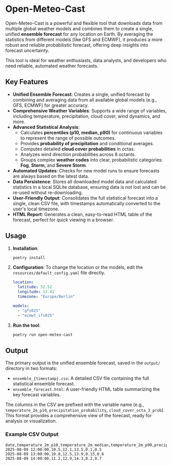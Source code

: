 # Open-Meteo-Cast

Open-Meteo-Cast is a powerful and flexible tool that downloads data from multiple global weather models and combines them to create a single, unified **ensemble forecast** for any location on Earth. By averaging the statistics from different models (like GFS and ECMWF), it produces a more robust and reliable probabilistic forecast, offering deep insights into forecast uncertainty.

This tool is ideal for weather enthusiasts, data analysts, and developers who need reliable, automated weather forecasts.

## Key Features

*   **Unified Ensemble Forecast**: Creates a single, unified forecast by combining and averaging data from all available global models (e.g., GFS, ECMWF) for greater accuracy.
*   **Comprehensive Weather Variables**: Supports a wide range of variables, including temperature, precipitation, cloud cover, wind dynamics, and more.
*   **Advanced Statistical Analysis**:
    *   Calculates **percentiles (p10, median, p90)** for continuous variables to represent the range of possible outcomes.
    *   Provides **probability of precipitation** and conditional averages.
    *   Computes detailed **cloud cover probabilities** in octas.
    *   Analyzes wind direction probabilities across 8 octants.
    *   Groups complex **weather codes** into clear, probabilistic categories: **Fog**, **Storm**, and **Severe Storm**.
*   **Automated Updates**: Checks for new model runs to ensure forecasts are always based on the latest data.
*   **Data Persistence**: Stores all downloaded model data and calculated statistics in a local SQLite database, ensuring data is not lost and can be re-used without re-downloading.
*   **User-Friendly Output**: Consolidates the full statistical forecast into a single, clean CSV file, with timestamps automatically converted to the user's local timezone.
*   **HTML Report**: Generates a clean, easy-to-read HTML table of the forecast, perfect for quick viewing in a browser.

## Usage

1.  **Installation**:
    ```bash
    poetry install
    ```

2.  **Configuration**:
    To change the location or the models, edit the `resources/default_config.yaml` file directly.
    ```yaml
    location:
      latitude: 52.52
      longitude: 13.41
      timezone: "Europe/Berlin"

    models:
      - "gfs025"
      - "ecmwf_ifs025"
    ```

3.  **Run the tool**:
    ```bash
    poetry run open-meteo-cast
    ```

## Output

The primary output is the unified ensemble forecast, saved in the `output/` directory in two formats:

*   `ensemble_{timestamp}.csv`: A detailed CSV file containing the full statistical ensemble forecast.
*   `ensemble_forecast.html`: A user-friendly HTML table summarizing the key forecast variables.

The columns in the CSV are prefixed with the variable name (e.g., `temperature_2m_p10`, `precipitation_probability`, `cloud_cover_octa_3_prob`). This format provides a comprehensive view of the forecast, ready for analysis or visualization.

### Example CSV Output

```
date,temperature_2m_p10,temperature_2m_median,temperature_2m_p90,precipitation_probability,precipitation_conditional_average
2025-08-09 12:00:00,10.5,12.1,13.5,0.1,0.5
2025-08-09 13:00:00,10.8,12.5,13.9,0.15,0.6
2025-08-09 14:00:00,11.2,12.9,14.3,0.2,0.7
```
